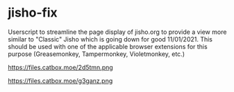 # jisho-fix

Userscript to streamline the page display of jisho.org to provide a view more similar to "Classic" Jisho which is going down for good 11/01/2021. 
This should be used with one of the applicable browser extensions for this purpose (Greasemonkey, Tampermonkey, Violetmonkey, etc.)

https://files.catbox.moe/2d5tmn.png

https://files.catbox.moe/g3ganz.png
